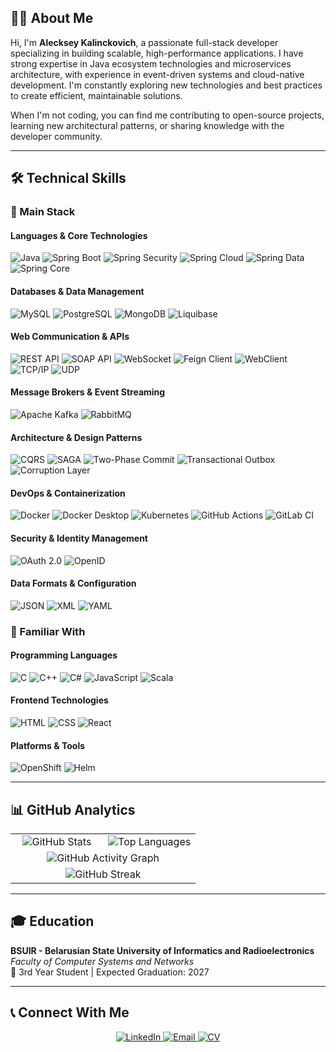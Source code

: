 ## 👨‍💻 About Me

Hi, I'm **Alecksey Kalinckovich**, a passionate full-stack developer specializing in building scalable, high-performance applications. I have strong expertise in Java ecosystem technologies and microservices architecture, with experience in event-driven systems and cloud-native development. I'm constantly exploring new technologies and best practices to create efficient, maintainable solutions.

When I'm not coding, you can find me contributing to open-source projects, learning new architectural patterns, or sharing knowledge with the developer community.

---

## 🛠️ Technical Skills

### 🎯 Main Stack

#### **Languages & Core Technologies**
<img src="https://img.shields.io/badge/Java-%23ED8B00.svg?logo=openjdk&logoColor=white" alt="Java">
<img src="https://img.shields.io/badge/Spring%20Boot-6DB33F?logo=springboot&logoColor=fff" alt="Spring Boot">
<img src="https://img.shields.io/badge/Spring_Security-6DB33F?logo=springsecurity&logoColor=white" alt="Spring Security">
<img src="https://img.shields.io/badge/Spring_Cloud-6DB33F?logo=spring&logoColor=white" alt="Spring Cloud">
<img src="https://img.shields.io/badge/Spring_Data-6DB33F?logo=spring&logoColor=white" alt="Spring Data">
<img src="https://img.shields.io/badge/Spring_Core-6DB33F?logo=spring&logoColor=white" alt="Spring Core">

#### **Databases & Data Management**
<img src="https://img.shields.io/badge/MySQL-4479A1?logo=mysql&logoColor=white" alt="MySQL">
<img src="https://img.shields.io/badge/PostgreSQL-4169E1?logo=postgresql&logoColor=white" alt="PostgreSQL">
<img src="https://img.shields.io/badge/MongoDB-47A248?logo=mongodb&logoColor=white" alt="MongoDB">
<img src="https://img.shields.io/badge/Liquibase-2962FF?logo=liquibase&logoColor=white" alt="Liquibase">

#### **Web Communication & APIs**
<img src="https://img.shields.io/badge/REST-API-FF6C37?logo=rest&logoColor=white" alt="REST API">
<img src="https://img.shields.io/badge/SOAP-API-FF6C37?logo=soap&logoColor=white" alt="SOAP API">
<img src="https://img.shields.io/badge/WebSocket-010101?logo=websocket&logoColor=white" alt="WebSocket">
<img src="https://img.shields.io/badge/Feign_Client-6DB33F?logo=spring&logoColor=white" alt="Feign Client">
<img src="https://img.shields.io/badge/WebClient-6DB33F?logo=spring&logoColor=white" alt="WebClient">
<img src="https://img.shields.io/badge/TCP_IP-010101?logo=internetexplorer&logoColor=white" alt="TCP/IP">
<img src="https://img.shields.io/badge/UDP-010101?logo=internetexplorer&logoColor=white" alt="UDP">

#### **Message Brokers & Event Streaming**
<img src="https://img.shields.io/badge/Apache_Kafka-231F20?logo=apachekafka&logoColor=white" alt="Apache Kafka">
<img src="https://img.shields.io/badge/RabbitMQ-FF6600?logo=rabbitmq&logoColor=white" alt="RabbitMQ">

#### **Architecture & Design Patterns**
<img src="https://img.shields.io/badge/CQRS-010101?logo=archlinux&logoColor=white" alt="CQRS">
<img src="https://img.shields.io/badge/SAGA-010101?logo=archlinux&logoColor=white" alt="SAGA">
<img src="https://img.shields.io/badge/2PC-010101?logo=archlinux&logoColor=white" alt="Two-Phase Commit">
<img src="https://img.shields.io/badge/Transactional_Outbox-010101?logo=archlinux&logoColor=white" alt="Transactional Outbox">
<img src="https://img.shields.io/badge/Corruption_Layer-010101?logo=archlinux&logoColor=white" alt="Corruption Layer">

#### **DevOps & Containerization**
<img src="https://img.shields.io/badge/Docker-2496ED?logo=docker&logoColor=fff" alt="Docker">
<img src="https://img.shields.io/badge/Docker_Desktop-2496ED?logo=docker&logoColor=fff" alt="Docker Desktop">
<img src="https://img.shields.io/badge/Kubernetes-326CE5?logo=kubernetes&logoColor=fff" alt="Kubernetes">
<img src="https://img.shields.io/badge/GitHub_Actions-2088FF?logo=githubactions&logoColor=white" alt="GitHub Actions">
<img src="https://img.shields.io/badge/GitLab_CI-FC6D26?logo=gitlab&logoColor=fff" alt="GitLab CI">

#### **Security & Identity Management**
<img src="https://img.shields.io/badge/OAuth_2.0-EC1C24?logo=oauth&logoColor=white" alt="OAuth 2.0">
<img src="https://img.shields.io/badge/OpenID-EC1C24?logo=openid&logoColor=white" alt="OpenID">

#### **Data Formats & Configuration**
<img src="https://img.shields.io/badge/JSON-000?logo=json&logoColor=fff" alt="JSON">
<img src="https://img.shields.io/badge/XML-767C52?logo=xml&logoColor=fff" alt="XML">
<img src="https://img.shields.io/badge/YAML-CB171E?logo=yaml&logoColor=fff" alt="YAML">

### 🔹 Familiar With

#### **Programming Languages**
<img src="https://img.shields.io/badge/C-00599C?logo=c&logoColor=white" alt="C">
<img src="https://img.shields.io/badge/C++-00599C?logo=c%2B%2B&logoColor=white" alt="C++">
<img src="https://img.shields.io/badge/C%23-512BD4?logo=csharp&logoColor=white" alt="C#">
<img src="https://img.shields.io/badge/JavaScript-F7DF1E?logo=javascript&logoColor=000" alt="JavaScript">
<img src="https://img.shields.io/badge/Scala-%23DC322F.svg?logo=scala&logoColor=white" alt="Scala">

#### **Frontend Technologies**
<img src="https://img.shields.io/badge/HTML-%23E34F26.svg?logo=html5&logoColor=white" alt="HTML">
<img src="https://img.shields.io/badge/CSS-1572B6?logo=css3&logoColor=white" alt="CSS">
<img src="https://img.shields.io/badge/React-61DAFB?logo=react&logoColor=white" alt="React">

#### **Platforms & Tools**
<img src="https://img.shields.io/badge/OpenShift-EE0000?logo=redhatopenshift&logoColor=white" alt="OpenShift">
<img src="https://img.shields.io/badge/Helm-0F1689?logo=helm&logoColor=fff" alt="Helm">

---

## 📊 GitHub Analytics

<table>
  <tr>
    <td width="50%" align="center">
      <img src="https://github-readme-stats.vercel.app/api?username=AlexKalinckovich&show_icons=true&theme=dark&hide_border=true&count_private=true&include_all_commits=true" alt="GitHub Stats"/>
    </td>
    <td width="50%" align="center">
      <img src="https://github-readme-stats.vercel.app/api/top-langs/?username=AlexKalinckovich&layout=compact&theme=dark&hide_border=true&langs_count=8" alt="Top Languages"/>
    </td>
  </tr>
  <tr>
    <td colspan="2" align="center">
      <img src="https://github-readme-activity-graph.vercel.app/graph?username=AlexKalinckovich&theme=github-dark&hide_border=true&area=true" alt="GitHub Activity Graph"/>
    </td>
  </tr>
  <tr>
    <td colspan="2" align="center">
      <img src="https://github-readme-streak-stats.herokuapp.com/?user=AlexKalinckovich&theme=dark&hide_border=true" alt="GitHub Streak"/>
    </td>
  </tr>
</table>

---

## 🎓 Education

**BSUIR - Belarusian State University of Informatics and Radioelectronics**  
*Faculty of Computer Systems and Networks*  
📍 3rd Year Student | Expected Graduation: 2027

---

## 📞 Connect With Me

<p align="center">
  <a href="https://www.linkedin.com/in/alecksey-kalinckovich-2a9546318/" target="_blank">
    <img src="https://img.shields.io/badge/LinkedIn-0A66C2?logo=linkedin&logoColor=white" alt="LinkedIn">
  </a>
  <a href="mailto:AlexKalinckovich@gmail.com">
    <img src="https://img.shields.io/badge/Email-EA4335?logo=gmail&logoColor=white" alt="Email">
  </a>
  <a href="#" target="_blank"> <!-- Add your CV link later -->
    <img src="https://img.shields.io/badge/CV-Download-6E57E0?logo=adobeacrobatreader&logoColor=white" alt="CV">
  </a>
</p>
